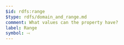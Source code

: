 ```yaml
---
$id: rdfs:range
$type: rdfs/domain_and_range.md
comment: What values can the property have?
label: Range
symbol: ⤙
---
```

